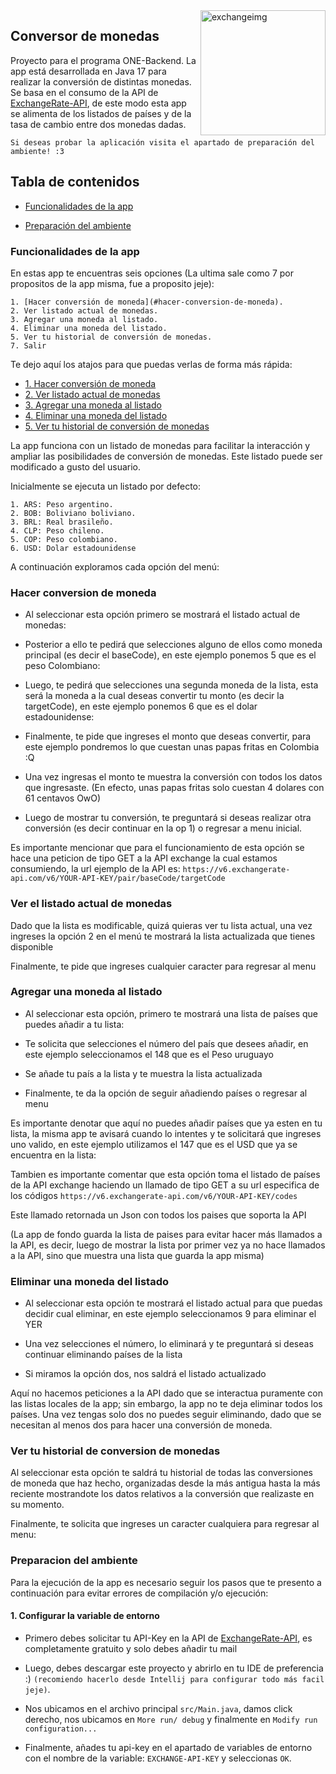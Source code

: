 <img  alt="exchangeimg" width="200px" height="200px" align="right" src="https://images.vexels.com/media/users/3/146882/isolated/preview/7525685ed67fa782b7d851273e1264c7-cambio-de-divisas.png" >

## Conversor de monedas

Proyecto para el programa ONE-Backend. La app está desarrollada en Java 17 para realizar la conversión de distintas monedas. Se basa en el consumo de la API de [ExchangeRate-API](https://www.exchangerate-api.com/), de este modo esta app se alimenta de los listados de países y de la tasa de cambio entre dos monedas dadas.

`Si deseas probar la aplicación visita el apartado de preparación del ambiente! :3`

## Tabla de contenidos

- [Funcionalidades de la app](#funcionalidades-de-la-app)

- [Preparación del ambiente](#preparacion-del-ambiente)

### Funcionalidades de la app

En estas app te encuentras seis opciones (La ultima sale como 7 por propositos de la app misma, fue a proposito jeje):

    1. [Hacer conversión de moneda](#hacer-conversion-de-moneda).
    2. Ver listado actual de monedas.
    3. Agregar una moneda al listado.
    4. Eliminar una moneda del listado.
    5. Ver tu historial de conversión de monedas.
    7. Salir
    
Te dejo aquí los atajos para que puedas verlas de forma más rápida:

- [1. Hacer conversión de moneda](#hacer-conversion-de-moneda)
- [2. Ver listado actual de monedas](#ver-el-listado-actual-de-monedas)
- [3. Agregar una moneda al listado](#agregar-una-moneda-al-listado)
- [4. Eliminar una moneda del listado](#eliminar-una-moneda-del-listado)
- [5. Ver tu historial de conversión de monedas](#ver-tu-historial-de-conversion-de-monedas)
    
La app funciona con un listado de monedas para facilitar la interacción y ampliar las posibilidades de conversión de monedas. Este listado puede ser modificado a gusto del usuario.

Inicialmente se ejecuta un listado por defecto:

    1. ARS: Peso argentino.
    2. BOB: Boliviano boliviano.
    3. BRL: Real brasileño.
    4. CLP: Peso chileno.
    5. COP: Peso colombiano.
    6. USD: Dolar estadounidense

A continuación exploramos cada opción del menú:

### Hacer conversion de moneda

- Al seleccionar esta opción primero se mostrará el listado actual de monedas:



- Posterior a ello te pedirá que selecciones alguno de ellos como moneda principal (es decir el baseCode), en este ejemplo ponemos 5 que es el peso Colombiano:




- Luego, te pedirá que selecciones una segunda moneda de la lista, esta será la moneda a la cual deseas convertir tu monto (es decir la targetCode), en este ejemplo ponemos 6 que es el dolar estadounidense:


- Finalmente, te pide que ingreses el monto que deseas convertir, para este ejemplo pondremos lo que cuestan unas papas fritas en Colombia :Q



- Una vez ingresas el monto te muestra la conversión con todos los datos que ingresaste. (En efecto, unas papas fritas solo cuestan 4 dolares con 61 centavos OwO)


- Luego de mostrar tu conversión, te preguntará si deseas realizar otra conversión (es decir continuar en la op 1) o regresar a menu inicial.



Es importante mencionar que para el funcionamiento de esta opción se hace una peticion de tipo GET a la API exchange la cual estamos consumiendo, la url ejemplo de la API es: `https://v6.exchangerate-api.com/v6/YOUR-API-KEY/pair/baseCode/targetCode`


### Ver el listado actual de monedas

Dado que la lista es modificable, quizá quieras ver tu lista actual, una vez ingreses la opción 2 en el menú te mostrará la lista actualizada que tienes disponible


Finalmente, te pide que ingreses cualquier caracter para regresar al menu



### Agregar una moneda al listado

- Al seleccionar esta opción, primero te mostrará una lista de países que puedes añadir a tu lista:

- Te solicita que selecciones el número del país que desees añadir, en este ejemplo seleccionamos el 148 que es el Peso uruguayo

- Se añade tu país a la lista y te muestra la lista actualizada

- Finalmente, te da la opción de seguir añadiendo países o regresar al menu

Es importante denotar que aquí no puedes añadir países que ya esten en tu lista, la misma app te avisará cuando lo intentes y te solicitará que ingreses uno valido, en este ejemplo utilizamos el 147 que es el USD que ya se encuentra en la lista:

Tambien es importante comentar que esta opción toma el listado de países de la API exchange haciendo un llamado de tipo GET a su url especifica de los códigos `https://v6.exchangerate-api.com/v6/YOUR-API-KEY/codes`

Este llamado retornada un Json con todos los paises que soporta la API


(La app de fondo guarda la lista de paises para evitar hacer más llamados a la API, es decir, luego de mostrar la lista por primer vez ya no hace llamados a la API, sino que muestra una lista que guarda la app misma)

### Eliminar una moneda del listado

- Al seleccionar esta opción te mostrará el listado actual para que puedas decidir cual eliminar, en este ejemplo seleccionamos 9 para eliminar el YER


- Una vez selecciones el número, lo eliminará y te preguntará si deseas continuar eliminando países de la lista


- Si miramos la opción dos, nos saldrá el listado actualizado


Aquí no hacemos peticiones a la API dado que se interactua puramente con las listas locales de la app; sin embargo, la app no te deja eliminar todos los países. Una vez tengas solo dos no puedes seguir eliminando, dado que se necesitan al menos dos para hacer una conversión de moneda.


### Ver tu historial de conversion de monedas

Al seleccionar esta opción te saldrá tu historial de todas las conversiones de moneda que haz hecho, organizadas desde la más antigua hasta la más reciente mostrandote los datos relativos a la conversión que realizaste en su momento.

Finalmente, te solicita que ingreses un caracter cualquiera para regresar al menu:


### Preparacion del ambiente

Para la ejecución de la app es necesario seguir los pasos que te presento a continuación para evitar errores de compilación y/o ejecución:

#### 1. Configurar la variable de entorno

- Primero debes solicitar tu API-Key en la API de [ExchangeRate-API](https://www.exchangerate-api.com/), es completamente gratuito y solo debes añadir tu mail

- Luego, debes descargar este proyecto y abrirlo en tu IDE de preferencia :) `(recomiendo hacerlo desde Intellij para configurar todo más facil jeje)`.
- Nos ubicamos en el archivo principal `src/Main.java`, damos click derecho, nos ubicamos en `More run/ debug` y finalmente en `Modify run configuration...`

- Finalmente, añades tu api-key en el apartado de variables de entorno con el nombre de la variable: `EXCHANGE-API-KEY` y seleccionas `OK`.


